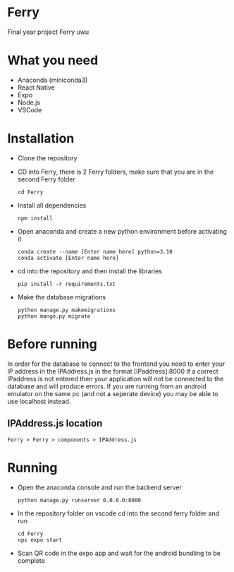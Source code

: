 # Ferry
Final year project Ferry uwu

# What you need
- Anaconda (miniconda3)
- React Native
- Expo
- Node.js
- VSCode

# Installation
- Clone the repository
- CD into Ferry, there is 2 Ferry folders, make sure that you are in the second Ferry folder
  ```
  cd Ferry
  ```
- Install all dependencies
  ```
  npm install
  ```

- Open anaconda and create a new python environment before activating it
  ```
  conda create --name [Enter name here] python=3.10
  conda activate [Enter name here]
  ```
- cd into the repository and then install the libraries
  ```
  pip install -r requirements.txt
  ```
- Make the database migrations
  ```
  python manage.py makemigrations
  python mange.py migrate
  ```
# Before running
In order for the database to connect to the frontend you need to enter your IP address in the IPAddress.js in the format [IPaddress]:8000
If a correct IPaddress is not entered then your application will not be connected to the database and will produce errors.
If you are running from an android emulator on the same pc (and not a seperate device) you may be able to use localhost instead.

## IPAddress.js location
```
Ferry > Ferry > components > IPAddress.js
```

# Running
- Open the anaconda console and run the backend server
  ```
  python manage.py runserver 0.0.0.0:8000
  ```
- In the repository folder on vscode cd into the second ferry folder and run
  ```
  cd Ferry
  npx expo start
  ```
- Scan QR code in the expo app and wait for the android bundling to be complete



